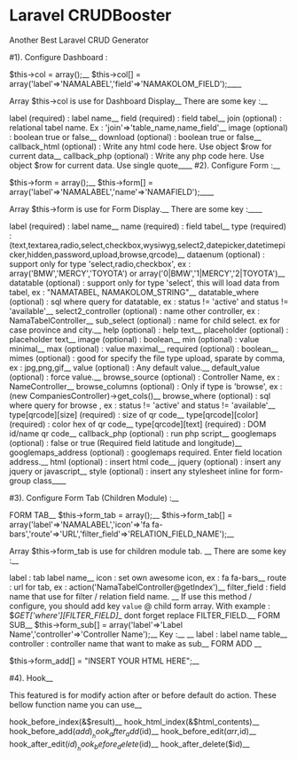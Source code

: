 # Laravel CRUDBooster
Another Best Laravel CRUD Generator

#1). Configure Dashboard :

$this->col = array();__
$this->col[] = array('label'=>'NAMALABEL','field'=>'NAMAKOLOM_FIELD');____

Array $this->col is use for Dashboard Display__
There are some key :__

label (required) : label name__
field (required) : field tabel__
join (optional) : relational tabel name. Ex : 'join'=>'table_name,name_field'__
image (optional) : boolean true or false__
download (optional) : boolean true or false__
callback_html (optional) : Write any html code here. Use object $row for current data__
callback_php (optional) : Write any php code here. Use object $row for current data. Use single quote____
#2). Configure Form :__

$this->form = array();__
$this->form[] = array('label'=>'NAMALABEL','name'=>'NAMAFIELD');____

Array $this->form is use for Form Display.__
There are some key :____

label (required) : label name__
name (required) : field tabel__
type (required) : (text,textarea,radio,select,checkbox,wysiwyg,select2,datepicker,datetimepicker,hidden,password,upload,browse,qrcode)__
dataenum (optional) : support only for type 'select,radio,checkbox', ex : array('BMW','MERCY','TOYOTA') or array('0|BMW','1|MERCY','2|TOYOTA')__
datatable (optional) : support only for type 'select', this will load data from tabel, ex : "NAMATABEL, NAMAKOLOM_STRING"__
datatable_where (optional) : sql where query for datatable, ex : status != 'active' and status != 'available'__
select2_controller (optional) : name other controller, ex : NamaTabelController__
sub_select (optional) : name for child select. ex for case province and city.__
help (optional) : help text__
placeholder (optional) : placeholder text__
image (optional) : boolean__
min (optional) : value minimal__
max (optional) : value maximal__
required (optional) : boolean__
mimes (optional) : good for specify the file type upload, sparate by comma, ex : jpg,png,gif__
value (optional) : Any default value.__
default_value (optional) : force value.__
browse_source (optional) : Controller Name, ex : NameController__
browse_columns (optional) : Only if type is 'browse', ex : (new CompaniesController)->get_cols()__
browse_where (optional) : sql where query for browse , ex : status != 'active' and status != 'available'__
type[qrcode][size] (required) : size of qr code__
type[qrcode][color] (required) : color hex of qr code__
type[qrcode][text] (required) : DOM id/name qr code__
callback_php (optional) : run php script__
googlemaps (optional) : false or true (Required field latitude and longitude)__
googlemaps_address (optional) : googlemaps required. Enter field location address.__
html (optional) : insert html code__
jquery (optional) : insert any jquery or javascript__
style (optional) : insert any stylesheet inline for form-group class____

#3). Configure Form Tab (Children Module) :__

FORM TAB__
$this->form_tab = array();__
$this->form_tab[] = array('label'=>'NAMALABEL','icon'=>'fa fa-bars','route'=>'URL','filter_field'=>'RELATION_FIELD_NAME');__

Array $this->form_tab is use for children module tab. __
There are some key :__

label : tab label name__
icon : set own awesome icon, ex : fa fa-bars__
route : url for tab, ex : action('NamaTabelController@getIndex')__
filter_field : field name that use for filter / relation field name. __
If use this method / configure, you should add key `value` @ child form array. With example : $_GET['where'][FILTER_FIELD]__
dont forget replace FILTER_FIELD.__
FORM SUB__
$this->form_sub[] = array('label'=>'Label Name','controller'=>'Controller Name');__
Key :__
__
label : label name table__
controller : controller name that want to make as sub__
FORM ADD __

$this->form_add[] = "INSERT YOUR HTML HERE";__

#4). Hook__

This featured is for modify action after or before default do action. These bellow function name you can use__

hook_before_index(&$result)__
hook_html_index(&$html_contents)__
hook_before_add($add)__
hook_after_add($id)__
hook_before_edit($arr,$id)__
hook_after_edit($id)__
hook_before_delete($id)__
hook_after_delete($id)__
